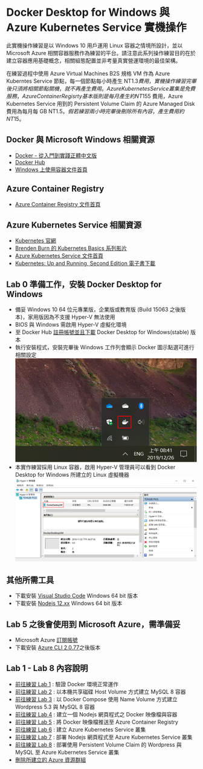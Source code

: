 # Docker Desktop for Windows 與 Azure Kubernetes Service 實機操作

此實機操作練習是以 Windows 10 用戶運用 Linux 容器之情境所設計，並以 Microsoft Azure 相關容器服務作為練習的平台。請注意此系列操作練習目的在於建立容器應用基礎概念，相關組態配置並非考量真實營運環境的最佳架構。

在練習過程中使用 Azure Virtual Machines B2S 規格 VM 作為 Azure Kuberntes Service 節點，每一個節點每小時產生 NT$1.3 費用，實機操作練習完畢後只須將相關節點關機，就不再產生費用。 Azure Kubernetes Service 叢集是免費服務，Azure Container Regisrty 基本版則是每月產生約 NT$155 費用，Azure Kubernetes Service 用到的 Persistent Volume Claim 的 Azure Managed Disk 費用為每月每 GB NT$1.5。假若練習兩小時完畢後刪除所有內容，產生費用約 NT$15。

## Docker 與 Microsoft Windows 相關資源
* [Docker - 從入門到實踐正體中文版](https://philipzheng.gitbooks.io/docker_practice/content/)
* [Docker Hub](https://hub.docker.com/)
* [Windows 上使用容器文件首頁](https://docs.microsoft.com/zh-tw/virtualization/windowscontainers/)

## Azure Container Registry
* [Azure Container Registry 文件首頁](https://docs.microsoft.com/zh-tw/azure/container-registry/)

## Azure Kubernetes Service 相關資源
* [Kubernetes 官網](https://kubernetes.io/)
* [Brenden Burn 的 Kubernetes Basics 系列影片](https://www.youtube.com/playlist?list=PLLasX02E8BPCrIhFrc_ZiINhbRkYMKdPT) 
* [Azure Kubernetes Service 文件首頁](https://docs.microsoft.com/zh-tw/azure/aks/)
* [Kubernetes: Up and Running, Second Edition 電子書下載](https://azure.microsoft.com/en-us/resources/kubernetes-up-and-running/)


## Lab 0 準備工作，安裝 Docker Desktop for Windows
* 備妥 Windows 10 64 位元專業版，企業版或教育版 (Build 15063 之後版本)，家用版因為不支援 Hyper-V 無法使用
* BIOS 與 Windows 需啟用 Hyper-V 虛擬化環境
* 至 Docker Hub [註冊帳號並且下載](https://hub.docker.com/editions/community/docker-ce-desktop-windows) Docker Desktop for Windows(stable) 版本
* 執行安裝程式，安裝完畢後 Windows 工作列會顯示 Docker 圖示點選可進行相關設定
![Windows 工作列圖示](images/taskbar.png)
* 本實作練習採用 Linux 容器，啟用 Hyper-V 管理員可以看到 Docker Desktop for Windows 所建立的 Linux 虛擬機器
![Hyper-V 管理員](images/hypervmanager.png)

## 其他所需工具
* 下載安裝 [Visual Studio Code](https://code.visualstudio.com/Download) Windows 64 bit 版本
* 下載安裝 [Nodejs 12.xx](https://nodejs.org/zh-tw/download/) Windows 64 bit 版本

## Lab 5 之後會使用到 Microsoft Azure，需準備妥
*  Microsoft Azure [訂閱帳號](https://azure.microsoft.com/zh-tw/free/)
* 下載安裝 [Azure CLI 2.0.77](https://docs.microsoft.com/zh-tw/cli/azure/install-azure-cli?view=azure-cli-latest)之後版本 

## Lab 1 - Lab 8 內容說明
* [前往練習 Lab 1](Labs-01.md) : 驗證 Docker 環境正常運作
* [前往練習 Lab 2](Labs-02.md) : 以本機共享磁碟 Host Volume 方式建立 MySQL 8 容器
* [前往練習 Lab 3](Labs-03.md) : 以 Docker Compose 使用 Name Volume 方式建立 Wordpress 5.3 與 MySQL 8 容器
* [前往練習 Lab 4](Labs-04.md) : 建立一個 Nodejs 網頁程式之 Docker 映像檔與容器
* [前往練習 Lab 5](Labs-05.md) : 將 Docker 映像檔推送至 Azure Container Registry
* [前往練習 Lab 6](Labs-06.md) : 建立 Azure Kubernetes Service 叢集
* [前往練習 Lab 7](Labs-07.md) : 部署 Nodejs 網頁程式至 Azure Kubernetes Service 叢集
* [前往練習 Lab 8](Labs-08.md) : 部署使用 Persistent Volume Claim 的 Wordpress 與 MySQL 至 Azure Kubernetes Service 叢集
* [刪除所建立的 Azure 資源群組](Labs-clear.md)